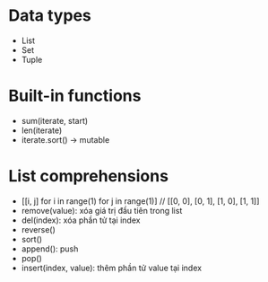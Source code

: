 # Data types
- List
- Set
- Tuple

# Built-in functions
- sum(iterate, start)
- len(iterate)
- iterate.sort() -> mutable

# List comprehensions
- [[i, j] for i in range(1) for j in range(1)] // [[0, 0], [0, 1], [1, 0], [1, 1]]
- remove(value): xóa giá trị đầu tiên trong list
- del(index): xóa phần tử tại index
- reverse()
- sort()
- append(): push
- pop()
- insert(index, value): thêm phần tử value tại index
